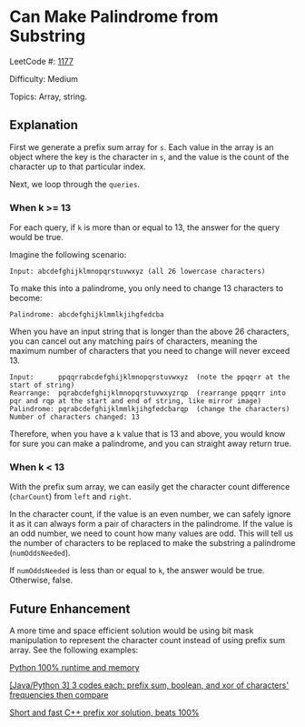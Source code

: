 # Can Make Palindrome from Substring

LeetCode #: [1177](https://leetcode.com/problems/can-make-palindrome-from-substring/)

Difficulty: Medium

Topics: Array, string.

## Explanation

First we generate a prefix sum array for `s`. Each value in the array is an object where the key is the character in `s`, and the value is the count of the character up to that particular index.

Next, we loop through the `queries`.

### When k >= 13

For each query, if `k` is more than or equal to 13, the answer for the query would be true.

Imagine the following scenario:

```text
Input: abcdefghijklmnopqrstuvwxyz (all 26 lowercase characters)
```

To make this into a palindrome, you only need to change 13 characters to become:

```text
Palindrome: abcdefghijklmmlkjihgfedcba
```

When you have an input string that is longer than the above 26 characters, you can cancel out any matching pairs of characters, meaning the maximum number of characters that you need to change will never exceed 13.

```text
Input:      ppqqrrabcdefghijklmnopqrstuvwxyz  (note the ppqqrr at the start of string)
Rearrange:  pqrabcdefghijklmnopqrstuvwxyzrqp  (rearrange ppqqrr into pqr and rqp at the start and end of string, like mirror image)
Palindrome: pqrabcdefghijklmmlkjihgfedcbarqp  (change the characters)
Number of characters changed: 13
```

Therefore, when you have a `k` value that is 13 and above, you would know for sure you can make a palindrome, and you can straight away return true.

### When k < 13

With the prefix sum array, we can easily get the character count difference (`charCount`) from `left` and `right`.

In the character count, if the value is an even number, we can safely ignore it as it can always form a pair of characters in the palindrome. If the value is an odd number, we need to count how many values are odd. This will tell us the number of characters to be replaced to make the substring a palindrome (`numOddsNeeded`).

If `numOddsNeeded` is less than or equal to `k`, the answer would be true. Otherwise, false.

## Future Enhancement

A more time and space efficient solution would be using bit mask manipulation to represent the character count instead of using prefix sum array. See the following examples:

[Python 100% runtime and memory](https://leetcode.com/problems/can-make-palindrome-from-substring/discuss/371999/Python-100-runtime-and-memory)

[[Java/Python 3] 3 codes each: prefix sum, boolean, and xor of characters' frequencies then compare
](https://leetcode.com/problems/can-make-palindrome-from-substring/discuss/371849/JavaPython-3-3-codes-each%3A-prefix-sum-boolean-and-xor-of-characters'-frequencies-then-compare)

[Short and fast C++ prefix xor solution, beats 100%](https://leetcode.com/problems/can-make-palindrome-from-substring/discuss/372044/Short-and-fast-C%2B%2B-prefix-xor-solution-beats-100)
